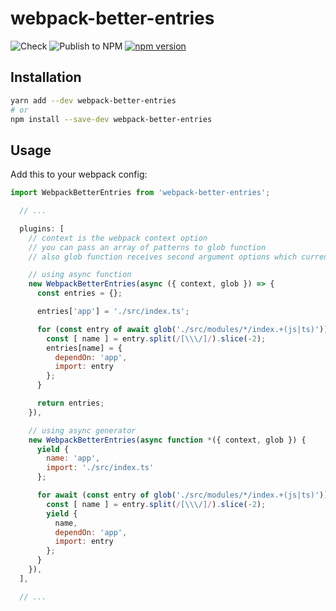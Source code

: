# webpack-better-entries

![Check](https://github.com/Tarik02/webpack-better-entries/actions/workflows/check.yml/badge.svg)
![Publish to NPM](https://github.com/Tarik02/webpack-better-entries/actions/workflows/publish-to-npm.yml/badge.svg)
[![npm version](https://badge.fury.io/js/webpack-better-entries.svg)](https://badge.fury.io/js/webpack-better-entries)

## Installation

```bash
yarn add --dev webpack-better-entries
# or
npm install --save-dev webpack-better-entries
```

## Usage

Add this to your webpack config:
```js
import WebpackBetterEntries from 'webpack-better-entries';

  // ...

  plugins: [
    // context is the webpack context option
    // you can pass an array of patterns to glob function
    // also glob function receives second argument options which currently supports only { cwd: string } option

    // using async function
    new WebpackBetterEntries(async ({ context, glob }) => {
      const entries = {};

      entries['app'] = './src/index.ts';

      for (const entry of await glob('./src/modules/*/index.+(js|ts)')) {
        const [ name ] = entry.split(/[\\\/]/).slice(-2);
        entries[name] = {
          dependOn: 'app',
          import: entry
        };
      }

      return entries;
    }),

    // using async generator
    new WebpackBetterEntries(async function *({ context, glob }) {
      yield {
        name: 'app',
        import: './src/index.ts'
      };

      for await (const entry of glob('./src/modules/*/index.+(js|ts)')) {
        const [ name ] = entry.split(/[\\\/]/).slice(-2);
        yield {
          name,
          dependOn: 'app',
          import: entry
        };
      }
    }),
  ],

  // ...
```
